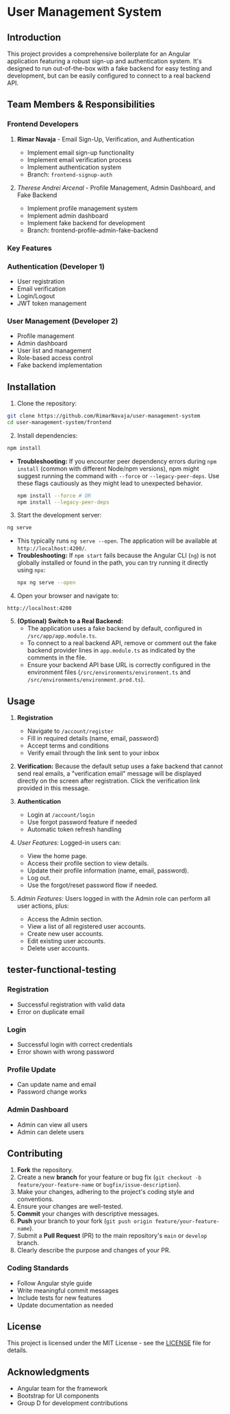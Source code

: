 # User Management System

## Introduction

This project provides a comprehensive boilerplate for an Angular application featuring a robust sign-up and authentication system. It's designed to run out-of-the-box with a fake backend for easy testing and development, but can be easily configured to connect to a real backend API.

## Team Members & Responsibilities
### Frontend Developers
1. **Rimar Navaja** - Email Sign-Up, Verification, and Authentication
   - Implement email sign-up functionality
   - Implement email verification process
   - Implement authentication system
   - Branch: `frontend-signup-auth`

2. *Therese Andrei Arcenal* - Profile Management, Admin Dashboard, and Fake Backend
   - Implement profile management system
   - Implement admin dashboard
   - Implement fake backend for development
   - Branch: frontend-profile-admin-fake-backend


### Key Features

### Authentication (Developer 1)
- User registration
- Email verification
- Login/Logout
- JWT token management

### User Management (Developer 2)
- Profile management
- Admin dashboard
- User list and management
- Role-based access control
- Fake backend implementation




## Installation

1. Clone the repository:

```bash
git clone https://github.com/RimarNavaja/user-management-system
cd user-management-system/frontend
```

2. Install dependencies:

```bash
npm install
```

- **Troubleshooting:** If you encounter peer dependency errors during `npm install` (common with different Node/npm versions), npm might suggest running the command with `--force` or `--legacy-peer-deps`. Use these flags cautiously as they might lead to unexpected behavior.
  ```bash
  npm install --force # OR
  npm install --legacy-peer-deps
  ```

3. Start the development server:

```bash
ng serve
```

- This typically runs `ng serve --open`. The application will be available at `http://localhost:4200/`.
- **Troubleshooting:** If `npm start` fails because the Angular CLI (`ng`) is not globally installed or found in the path, you can try running it directly using `npx`:
  ```bash
  npx ng serve --open
  ```

4. Open your browser and navigate to:

```
http://localhost:4200
```

5. **(Optional) Switch to a Real Backend:**
   - The application uses a fake backend by default, configured in `/src/app/app.module.ts`.
   - To connect to a real backend API, remove or comment out the fake backend provider lines in `app.module.ts` as indicated by the comments in the file.
   - Ensure your backend API base URL is correctly configured in the environment files (`/src/environments/environment.ts` and `/src/environments/environment.prod.ts`).

## Usage

1. **Registration**

   - Navigate to `/account/register`
   - Fill in required details (name, email, password)
   - Accept terms and conditions
   - Verify email through the link sent to your inbox

2. **Verification:**
   Because the default setup uses a fake backend that cannot send real emails, a "verification email" message will be displayed directly on the screen after registration. Click the verification link provided in this message.

3. **Authentication**

   - Login at `/account/login`
   - Use forgot password feature if needed
   - Automatic token refresh handling

4. *User Features:* Logged-in users can:
   - View the home page.
   - Access their profile section to view details.
   - Update their profile information (name, email, password).
   - Log out.
   - Use the forgot/reset password flow if needed.
5. *Admin Features:* Users logged in with the Admin role can perform all user actions, plus:
   - Access the Admin section.
   - View a list of all registered user accounts.
   - Create new user accounts.
   - Edit existing user accounts.
   - Delete user accounts.


## tester-functional-testing

###  Registration
 - Successful registration with valid data
 -  Error on duplicate email


### Login
 - Successful login with correct credentials
 - Error shown with wrong password


### Profile Update
 - Can update name and email
 - Password change works


### Admin Dashboard
 - Admin can view all users
 - Admin can delete users






## Contributing

1.  **Fork** the repository.
2.  Create a new **branch** for your feature or bug fix (`git checkout -b feature/your-feature-name` or `bugfix/issue-description`).
3.  Make your changes, adhering to the project's coding style and conventions.
4.  Ensure your changes are well-tested.
5.  **Commit** your changes with descriptive messages.
6.  **Push** your branch to your fork (`git push origin feature/your-feature-name`).
7.  Submit a **Pull Request** (PR) to the main repository's `main` or `develop` branch.
8.  Clearly describe the purpose and changes of your PR.

### Coding Standards

- Follow Angular style guide
- Write meaningful commit messages
- Include tests for new features
- Update documentation as needed

## License

This project is licensed under the MIT License - see the [LICENSE](LICENSE) file for details.

## Acknowledgments

- Angular team for the framework
- Bootstrap for UI components
- Group D for development contributions
